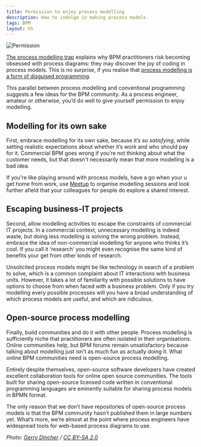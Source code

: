 ```yaml
---
title: Permission to enjoy process modelling 
description: How to indulge in making process models
tags: BPM
layout: hh
---
```


![Permission](permission.jpg)

[The process modelling trap](process-modelling-trap) explains why BPM practitioners risk becoming obsessed with process diagrams: they may discover the joy of coding in process models. This is no surprise, if you realise that [process modelling is a form of disguised programming](zero-code-delusion).

This parallel between process modelling and conventional programming suggests a few ideas for the BPM community. As a process engineer, amateur or otherwise, you’d do well to give yourself permission to enjoy modelling.

## Modelling for its own sake

First, embrace modelling for its own sake, because it’s so _satisfying_, while setting realistic expectations about whether it’s _work_ and who should pay for it. Commercial BPM goes wrong if you’re not thinking about what the customer needs, but that doesn't necessarily mean that more modelling is a bad idea.

If you're like playing around with process models, have a go when your u get home from work, use [Meetup](http://www.meetup.com) to organise modelling sessions and look further afield that your colleagues for people do explore a shared interest.

## Escaping business-IT projects

Second, allow modelling activities to escape the constraints of commercial IT projects. In a commercial context, unnecessary modelling is indeed waste, but doing less modelling is solving the wrong problem. Instead, embrace the idea of non-commercial modelling for anyone who thinks it’s cool. If you call it ‘research’ you might even recognise the same kind of benefits your get from other kinds of research.

Unsolicited process models might be like technology in search of a problem to solve, which is a common complaint about IT interactions with business units. However, it takes a lot of familiarity with possible solutions to have options to choose from when faced with a business problem. Only if you try modelling every possible processes will you have a broad understanding of which process models are useful, and which are ridiculous.

## Open-source process modelling

Finally, build communities and do it with other people. Process modelling is sufficiently niche that practitioners are often isolated in their organisations. Online communities help, but BPM forums remain unsatisfactory because talking about modelling just isn't as much fun as actually doing it. What online BPM communities need is open-source process modelling.

Entirely despite themselves, open-source software developers have created excellent collaboration tools for online open source communities. The tools built for sharing open-source licensed code written in conventional programming languages are eminently suitable for sharing process models in BPMN format. 

The only reason that we don’t have repositories of open-source process models is that the BPM community hasn't published them in large numbers yet. What’s more, we’re almost at the point where process engineers have widespread tools for web-based process diagrams to use.

_Photo: [Gerry Dincher](https://www.flickr.com/photos/gerrydincher/6602323811) / [CC BY-SA 2.0](https://creativecommons.org/licenses/by-sa/2.0/)_
